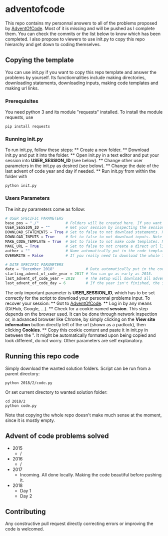 # adventofcode

This repo contains my personnal answers to all of the problems proposed by [AdventOfCode](https://adventofcode.com/).
Most of it is missing and will be pushed as I complete them. You can check the commits or the list below to know which has been completed. I also propose to viewers to use init.py to copy this repo hierarchy and get down to coding themselves.

## Copying the template

You can use init.py if you want to copy this repo template and answer the problems by yourself. 
Its functionnalities include making directories, downloading statements, downloading inputs, making code templates and making url links.

### Prerequisites

You need python 3 and its module "requests" installed.
To install the module requests, use 
```shell
pip install requests
```
### Running init.py
To run init.py, follow these steps:
** Create a new folder.
** Download init.py and put it into the folder.
** Open init.py in a text editor and put your session into **USER_SESSION_ID** (see below).
** Change other user parameters in the init.py as desired (see below).
** Change the date of the last advent of code year and day if needed.
** Run init.py from within the folder with
```shell
python init.py
```
### Users Parameters
The init.py parameters come as follow:
```python
# USER SPECIFIC PARAMETERS
base_pos = "./"            # Folders will be created here. If you want to make a parent folder, change this to ex "./adventofcode/"
USER_SESSION_ID = ""       # Get your session by inspecting the session cookie content in your web browser while connected to adventofcode and paste it here as plain text in between the ". Leave at is to not download inputs.
DOWNLOAD_STATEMENTS = True # Set to false to not download statements. Note that only part one is downloaded (since you need to complete it to access part two)
DOWNLOAD_INPUTS = True     # Set to false to not download inputs. Note that if the USER_SESSION_ID is wrong or left empty, inputs will not be downloaded.
MAKE_CODE_TEMPLATE = True  # Set to false to not make code templates. Note that even if OVERWRITE is set to True, it will never overwrite codes.
MAKE_URL = True            # Set to false to not create a direct url link in the folder.
author = ""                # Name automatically put in the code templates.
OVERWRITE = False          # If you really need to download the whole thing again, set this to true. As the creator said, AoC is fragile; please be gentle. Statements and Inputs do not change. This will not overwrite codes.

# DATE SPECIFIC PARAMETERS
date = "December 2018"              # Date automatically put in the code templates.
starting_advent_of_code_year = 2017 # You can go as early as 2015.
last_advent_of_code_year = 2018     # The setup will download all advent of code data up until that date included
last_advent_of_code_day = 6         # If the year isn't finished, the setup will download days up until that day included for the last year
```
The only important parameter is **USER_SESSION_ID**, which has to be set correctly for the script to download your personnal problems input.
To recover your session:
** Got to [AdventOfCode](https://adventofcode.com/).
** Log in by any means (GitHub, Google, ...).
** Check for a cookie named **session**. This step depends on the browser used. It can be done through network inspection or, in advanced browser like Chrome, by simply clicking on the **View site information** button directly left of the url (shown as a padlock), then clicking **Cookies**.
** Copy this cookie content and paste it in init.py in between the ". It might be automatically formated upon being copied and look different, do not worry.
Other parameters are self explanatory.

## Running this repo code
Simply download the wanted solution folders.
Script can be run from a parent directory:
```shell
python 2018/2/code.py
```
Or set current directory to wanted solution folder:
```shell
cd 2018/2
python code.py
```
Note that copying the whole repo doesn't make much sense at the moment, since it is mostly empty.

## Advent of code problems solved
* 2015
    * /
* 2016
    * /
* 2017
    * Incoming. All done locally. Making the code beautiful before pushing it.
* 2018
    * Day 1
    * Day 2

## Contributing
Any constructive pull request directly correcting errors or improving the code is welcomed.
